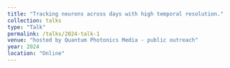 ```yaml
---
title: "Tracking neurons across days with high temporal resolution."
collection: talks
type: "Talk"
permalink: /talks/2024-talk-1
venue: "hosted by Quantum Photonics Media - public outreach"
year: 2024
location: "Online"
---
```


